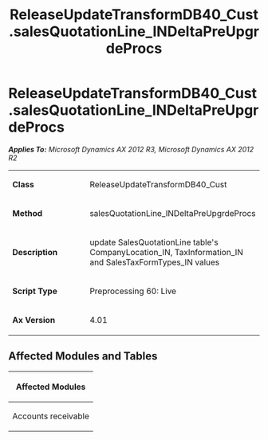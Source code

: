 ﻿---
title: ReleaseUpdateTransformDB40_Cust.salesQuotationLine_INDeltaPreUpgrdeProcs
TOCTitle: ReleaseUpdateTransformDB40_Cust.salesQuotationLine_INDeltaPreUpgrdeProcs
ms:assetid: e22baa2d-faeb-6350-f683-13fe76fa1c95
ms:mtpsurl: https://msdn.microsoft.com/en-us/library/JJ737346(v=AX.60)
ms:contentKeyID: 49711787
ms.date: 05/18/2015
mtps_version: v=AX.60
---

# ReleaseUpdateTransformDB40\_Cust.salesQuotationLine\_INDeltaPreUpgrdeProcs 


_**Applies To:** Microsoft Dynamics AX 2012 R3, Microsoft Dynamics AX 2012 R2_

<table>
<colgroup>
<col style="width: 50%" />
<col style="width: 50%" />
</colgroup>
<tbody>
<tr class="odd">
<td><p><strong>Class</strong></p></td>
<td><p>ReleaseUpdateTransformDB40_Cust</p></td>
</tr>
<tr class="even">
<td><p><strong>Method</strong></p></td>
<td><p>salesQuotationLine_INDeltaPreUpgrdeProcs</p></td>
</tr>
<tr class="odd">
<td><p><strong>Description</strong></p></td>
<td><p>update SalesQuotationLine table's CompanyLocation_IN, TaxInformation_IN and SalesTaxFormTypes_IN values</p></td>
</tr>
<tr class="even">
<td><p><strong>Script Type</strong></p></td>
<td><p>Preprocessing 60: Live</p></td>
</tr>
<tr class="odd">
<td><p><strong>Ax Version</strong></p></td>
<td><p>4.01</p></td>
</tr>
</tbody>
</table>


## Affected Modules and Tables

<table>
<colgroup>
<col style="width: 100%" />
</colgroup>
<thead>
<tr class="header">
<th><p>Affected Modules</p></th>
</tr>
</thead>
<tbody>
<tr class="odd">
<td><p>Accounts receivable</p></td>
</tr>
</tbody>
</table>

  


